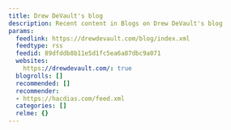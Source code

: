 ```yaml
---
title: Drew DeVault's blog
description: Recent content in Blogs on Drew DeVault's blog
params:
  feedlink: https://drewdevault.com/blog/index.xml
  feedtype: rss
  feedid: 89dfddb8b11e5d1fc5ea6a87dbc9a071
  websites:
    https://drewdevault.com/: true
  blogrolls: []
  recommended: []
  recommender:
  - https://hacdias.com/feed.xml
  categories: []
  relme: {}
---
```

